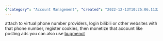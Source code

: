 ```yaml
---
{"category": "Account Management", "created": "2022-12-13T10:25:06.113Z", "date": "2022-12-13 10:25:06", "description": "This article explores the concept of using virtual phone numbers and anonymous accounts to interact with service providers, access websites like bilibili, store cookies, and monetize these accounts through ad posting. It also highlights the use of Bugmenot for aid in accessing such services.", "modified": "2022-12-13T13:41:44.968Z", "tags": ["virtual phone numbers", "public accounts", "anonymous accounts", "service providers", "bilibili", "cookies", "ad posting"], "title": "virtual phone numbers and public/anonymous accounts"}
---
```

attach to virtual phone number providers, login bilibili or other websites with that phone number, register cookies, then monetize that account like posting ads
you can also use [bugmenot](https://bugmenot.com)